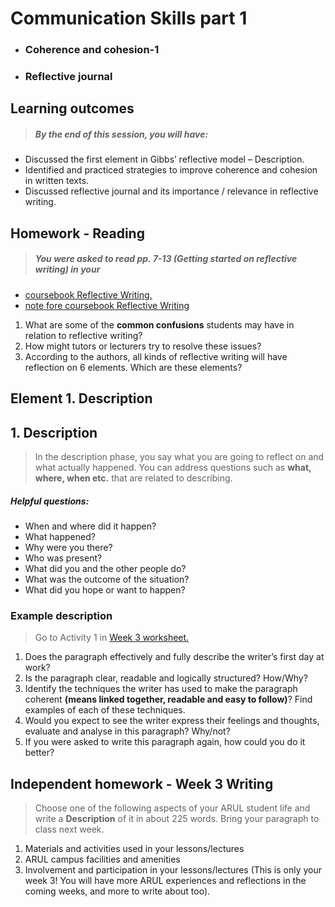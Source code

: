# Communication Skills part 1
- ### Coherence and cohesion-1 
- ### Reflective journal

## Learning outcomes

>##### By the end of this session, you will have:

- Discussed the first element in Gibbs’ reflective model – Description.
- Identified and practiced strategies to improve coherence and cohesion in written texts.
- Discussed reflective journal and its importance / relevance in reflective writing.

## Homework - Reading

>##### You were asked to read pp. 7-13 (Getting started on reflective writing) in your 
  - [coursebook Reflective Writing.](/csweek2GibbsModelIntroduction/materials/CS1Week2Readingpp713PDF.pdf) 
  - [note fore coursebook Reflective Writing](/csweek2GibbsModelIntroduction/materials/CS1Week2Readingpp713PDF.md)

1. What are some of the **common confusions** students may have in relation to reflective writing?
2. How might tutors or lecturers try to resolve these issues?
3. According to the authors, all kinds of reflective writing will have reflection on 6 elements. Which are these elements?


## Element 1. Description
## 1. Description
>  In the description phase, you say what you are going to reflect on and what actually happened. You can address questions such as **what, where, when etc.** that are related to describing.
##### Helpful questions:
- When and where did it happen?
- What happened?
- Why were you there?
- Who was present?
- What did you and the other people do?
- What was the outcome of the situation?
- What did you hope or want to happen?

### Example description
> Go to Activity 1 in [Week 3 worksheet.](/csweek3/materials/CS1Week3worksheetStudents.md##activity1)

1. Does the paragraph effectively and fully describe the writer’s first day at work? 
2. Is the paragraph clear, readable and logically structured? How/Why?
3. Identify the techniques the writer has used to make the paragraph coherent **(means linked together, readable and easy to follow)**? Find examples of each of these techniques.
4. Would you expect to see the writer express their feelings and thoughts, evaluate and analyse in this paragraph? Why/not?
5. If you were asked to write this paragraph again, how could you do it better?


## Independent homework - Week 3 Writing

> Choose one of the following aspects of your ARUL student life and write a **Description** of it in about 225 words. Bring your paragraph to class next week. 

1. Materials and activities used in your lessons/lectures
2. ARUL campus facilities and amenities
3. Involvement and participation in your lessons/lectures
(This is only your week 3! You will have more ARUL experiences and reflections in the coming weeks, and more to write about too).

